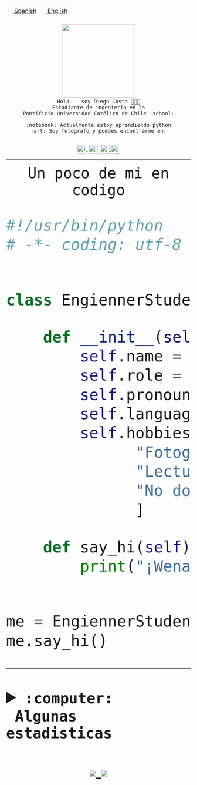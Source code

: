 <table border="0"  align="right">
 <tr><td><a href="README.md"><img src="https://upload.wikimedia.org/wikipedia/commons/thumb/8/89/Bandera_de_Espa%C3%B1a.svg/1200px-Bandera_de_Espa%C3%B1a.svg.png" height="10"> Spanish</a></td>
 <td><a href="README.en.md"><img src="https://upload.wikimedia.org/wikipedia/commons/a/a4/Flag_of_the_United_States.svg" height="10"> English</a></td></tr>
</table><br><br><br>


<p align="center">
  <img src="https://github.com/diegocostares/diegocostares/blob/main/Images/aaa2.gif?raw=true" width="200px">
  <br><samp>
    Hola <img src="https://media.giphy.com/media/hvRJCLFzcasrR4ia7z/giphy.gif" width="16px"> soy Diego Costa 👨🏻‍💻<br>
    Estudiante de ingeniería en la <br>
    Pontificia Universidad Católica de Chile :school:<br>
  <br>
    :notebook: Actualmente estoy aprendiendo python <br>
    :art: Soy fotografo y puedes encontrarme en: <br>
  <br></samp>
  
</p>

<p align="center">
   <a href="https://instagram.com/diegocosta_no" target="blank">
    <img 
    align="center" src="https://cdn.jsdelivr.net/npm/simple-icons@3.0.1/icons/instagram.svg" alt="instagram" height="25px" width="25px" />
  </a>
  <a style="border: 3px solid; color: white;"href="https://t.me/diegocosta_no" target="blank">
  <img
  align="center" alt="Telegram" width="25px" src="https://icons-for-free.com/iconfiles/png/512/Telegram-1324888767380505522.png" />
</a>
<a href="https://api.whatsapp.com/send?phone=56971897835&text=Hola!" target="blank">
  <img
  align="center" alt="wtsp" width="25px" src="https://img.icons8.com/pastel-glyph/2x/whatsapp--v2.png" />
</a>
<a href="https://www.linkedin.com/in/diego-costa-786249213/" target="blank">
  <img
  align="center" alt="wtsp" width="25px" src="https://img.icons8.com/metro/452/linkedin.png" />
</a>

  </a>
</p>

---


<p align="center"><font size="25"><samp>Un poco de mi en codigo</samp></front></p>


```python
#!/usr/bin/python
# -*- coding: utf-8 -*-


class EngiennerStudent:

    def __init__(self):
        self.name = "Diego Costa"
        self.role = "Estudiante"
        self.pronouns = "he/him"
        self.language_spoken = ["es_CL", "en_US"]
        self.hobbies = [
              "Fotografia",
              "Lectura",
              "No dormir",
              ]

    def say_hi(self):
        print("¡Wena mundo!")


me = EngiennerStudent()
me.say_hi()
```
---
<details>
  <summary><b><samp>:computer: &nbsp;Algunas estadisticas</samp></b></summary>
  <br/></p>

<!--START_SECTION:waka-->
![Code Time](http://img.shields.io/badge/Code%20Time-469%20hrs%2025%20mins-blue)

**Soy nocturno 🦉** 

```text
🌞 Mañana     6 commits      ░░░░░░░░░░░░░░░░░░░░░░░░░   2.06% 
🌆 Día        107 commits    █████████░░░░░░░░░░░░░░░░   36.77% 
🌃 Tarde      86 commits     ███████░░░░░░░░░░░░░░░░░░   29.55% 
🌙 Noche      92 commits     ████████░░░░░░░░░░░░░░░░░   31.62%

```
📅 **Soy más productivo los Miércoles** 

```text
Lunes        25 commits     ██░░░░░░░░░░░░░░░░░░░░░░░   8.59% 
Martes       30 commits     ██░░░░░░░░░░░░░░░░░░░░░░░   10.31% 
Miércoles    110 commits    █████████░░░░░░░░░░░░░░░░   37.8% 
Jueves       25 commits     ██░░░░░░░░░░░░░░░░░░░░░░░   8.59% 
Viernes      9 commits      ░░░░░░░░░░░░░░░░░░░░░░░░░   3.09% 
Sábado       40 commits     ███░░░░░░░░░░░░░░░░░░░░░░   13.75% 
Domingo      52 commits     ████░░░░░░░░░░░░░░░░░░░░░   17.87%

```


📊 **Esta semana me dediqué a** 

```text
🐱‍💻 Proyectos: 
SHAREGO-G54              4 hrs 5 mins        ███████░░░░░░░░░░░░░░░░░░   29.88% 
private                  3 hrs 9 mins        █████░░░░░░░░░░░░░░░░░░░░   23.1% 
DiegoDelpiano            52 mins             █░░░░░░░░░░░░░░░░░░░░░░░░   6.42% 
BenjaminSotoG            50 mins             █░░░░░░░░░░░░░░░░░░░░░░░░   6.17% 
G74_BDD                  35 mins             █░░░░░░░░░░░░░░░░░░░░░░░░   4.29%

```


 Last Updated on 17/05/2022 06:31:52 UTC
<!--END_SECTION:waka-->
  
  

 <p align="center"> <img src="https://github-readme-stats.vercel.app/api?username=diegocostares&show_icons=true&theme=ayu-mirage" alt="abhisheknaiidu" /></p>
 
</details>

<p align=center>
  <a href="https://github.com/diegocostares">
    <img src="https://badges.pufler.dev/visits/diegocostares/diegocostares?style=flat-square&color=black&logo=github">
  </a>
  <a href="https://github.com/diegocostares?tab=repositories">
    <img src="https://badges.pufler.dev/repos/diegocostares?style=flat-square&color=black&logo=github">
  </a>
</p>

